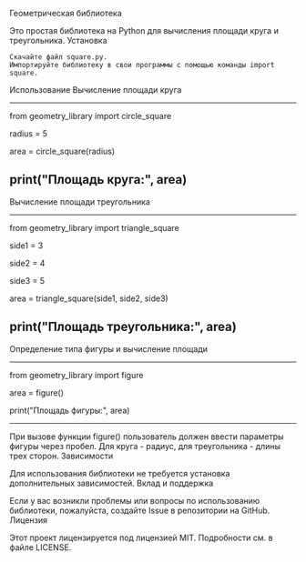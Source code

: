 Геометрическая библиотека

Это простая библиотека на Python для вычисления площади круга и треугольника.
Установка

    Скачайте файл square.py.
    Импортируйте библиотеку в свои программы с помощью команды import square.

Использование
Вычисление площади круга

------------------------------------
from geometry_library import circle_square

radius = 5

area = circle_square(radius)

print("Площадь круга:", area)
---------------------------------------
Вычисление площади треугольника

----------------------------------------------
from geometry_library import triangle_square

side1 = 3

side2 = 4

side3 = 5

area = triangle_square(side1, side2, side3)

print("Площадь треугольника:", area)
---------------------------------------------
Определение типа фигуры и вычисление площади

----------------------------------------------
from geometry_library import figure

area = figure()

print("Площадь фигуры:", area)

-----------------------------------------------
При вызове функции figure() пользователь должен ввести параметры фигуры через пробел. Для круга - радиус, для треугольника - длины трех сторон.
Зависимости

Для использования библиотеки не требуется установка дополнительных зависимостей.
Вклад и поддержка

Если у вас возникли проблемы или вопросы по использованию библиотеки, пожалуйста, создайте Issue в репозитории на GitHub.
Лицензия

Этот проект лицензируется под лицензией MIT. Подробности см. в файле LICENSE.
